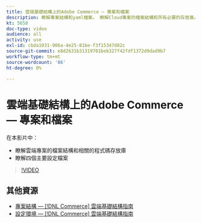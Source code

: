 ```yaml
---
title: 雲端基礎結構上的Adobe Commerce — 專案和檔案
description: 瞭解專案結構和yaml檔案。 瞭解Cloud專案的檔案結構和所有必要的存放庫。
kt: 5658
doc-type: video
audience: all
activity: use
exl-id: cbda1031-906a-4e25-81be-f3f15347d82c
source-git-commit: e8d2631b31319701beb327f42fdf1372d9dad9b7
workflow-type: tm+mt
source-wordcount: '86'
ht-degree: 0%

---
```


# 雲端基礎結構上的Adobe Commerce — 專案和檔案

在本影片中：

- 瞭解雲端專案的檔案結構和相關的程式碼存放庫
- 瞭解四個主要設定檔案

>[!VIDEO](https://video.tv.adobe.com/v/35694?quality=12&learn=on)

## 其他資源

- [專案結構 —  [!DNL Commerce] 雲端基礎結構指南](https://experienceleague.adobe.com/docs/commerce-cloud-service/user-guide/project/file-structure.html)
- [設定環境 —  [!DNL Commerce] 雲端基礎結構指南](https://experienceleague.adobe.com/docs/commerce-cloud-service/user-guide/configure/overview.html)
